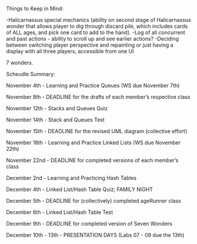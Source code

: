 Things to Keep in Mind:

-Halicarnassus special mechanics (ability on second stage of Halicarnassus wonder that allows player to dig through discard pile, which includes cards of ALL ages, and pick one card to add to the hand).
-Log of all concurrent and past actions - ability to scroll up and see earlier actions?
-Deciding between switching player perspective and repainting or just having a display with all three players, accessible from one UI

7 wonders.

Scheudle Summary:

November 4th - Learning and Practice Queues (WS due November 7th)

November 8th - DEADLINE for the drafts of each member’s respective class

November 12th - Stacks and Queues Quiz

November 14th - Stack and Queues Test

November 15th -  DEADLINE for the revised UML diagram (collective effort)

November 18th - Learning and Practice Linked Lists (WS due November 22th)

November 22nd -  DEADLINE for completed versions of each member’s class

December 2nd - Learning and Practicing Hash Tables

December 4th - Linked List/Hash Table Quiz; FAMILY NIGHT

December 5th - DEADLINE for (collectively) completed ageRunner class

December 6th - Linked List/Hash Table Test

December 9th - DEADLINE for completed version of Seven Wonders

December 10th - 13th - PRESENTATION DAYS (Labs 07 - 09 due the 13th)
